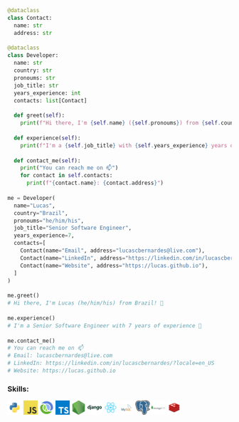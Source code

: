 ```python
@dataclass
class Contact:
  name: str
  address: str

@dataclass
class Developer:
  name: str
  country: str
  pronoums: str
  job_title: str
  years_experience: int
  contacts: list[Contact]
  
  def greet(self):
    print(f"Hi there, I'm {self.name} ({self.pronoums}) from {self.country}! 👋")
    
  def experience(self):
    print(f"I'm a {self.job_title} with {self.years_experience} years of experience 🚀")
  
  def contact_me(self):
    print("You can reach me on 📫")
    for contact in self.contacts:
      print(f"{contact.name}: {contact.address}")
  
me = Developer(
  name="Lucas",
  country="Brazil",
  pronoums="he/him/his",
  job_title="Senior Software Engineer",
  years_experience=7,
  contacts=[
    Contact(name="Email", address="lucascbernardes@live.com"),
    Contact(name="LinkedIn", address="https://linkedin.com/in/lucascbernardes/?locale=en_US"),
    Contact(name="Website", address="https://lucas.github.io"),
  ]
)

me.greet()
# Hi there, I'm Lucas (he/him/his) from Brazil! 👋

me.experience()
# I'm a Senior Software Engineer with 7 years of experience 🚀

me.contact_me()
# You can reach me on 📫
# Email: lucascbernardes@live.com
# LinkedIn: https://linkedin.com/in/lucascbernardes/?locale=en_US
# Website: https://lucas.github.io

```

### Skills:  

<code><img height="32" src="https://raw.githubusercontent.com/github/explore/80688e429a7d4ef2fca1e82350fe8e3517d3494d/topics/python/python.png" alt="Python"/></code>
<code><img height="32" src="https://raw.githubusercontent.com/github/explore/80688e429a7d4ef2fca1e82350fe8e3517d3494d/topics/javascript/javascript.png" alt="Javascript"/></code>
<code><img height="32" src="https://raw.githubusercontent.com/github/explore/80688e429a7d4ef2fca1e82350fe8e3517d3494d/topics/clojure/clojure.png" alt="Clojure"/></code>
<code><img height="32" src="https://raw.githubusercontent.com/github/explore/80688e429a7d4ef2fca1e82350fe8e3517d3494d/topics/typescript/typescript.png" alt="Typescript"/></code>
<code><img height="32" src="https://raw.githubusercontent.com/github/explore/80688e429a7d4ef2fca1e82350fe8e3517d3494d/topics/nodejs/nodejs.png" alt="Nodejs"/></code>
<code><img height="32" src="https://raw.githubusercontent.com/github/explore/80688e429a7d4ef2fca1e82350fe8e3517d3494d/topics/django/django.png" alt="Django"/></code>
<code><img height="32" src="https://raw.githubusercontent.com/github/explore/80688e429a7d4ef2fca1e82350fe8e3517d3494d/topics/react/react.png" alt="React"/></code>
<code><img height="32" src="https://raw.githubusercontent.com/github/explore/80688e429a7d4ef2fca1e82350fe8e3517d3494d/topics/mysql/mysql.png" alt="MySQL"/></code>
<code><img height="32" src="https://raw.githubusercontent.com/github/explore/80688e429a7d4ef2fca1e82350fe8e3517d3494d/topics/postgresql/postgresql.png" alt="PostegreSQL"/></code>
<code><img height="32" src="https://raw.githubusercontent.com/github/explore/80688e429a7d4ef2fca1e82350fe8e3517d3494d/topics/mongodb/mongodb.png" alt="MongoDB"/></code>
<code><img height="32" src="https://raw.githubusercontent.com/github/explore/80688e429a7d4ef2fca1e82350fe8e3517d3494d/topics/redis/redis.png" alt="Redis"/></code>


<!--
**lucascb/lucascb** is a ✨ _special_ ✨ repository because its `README.md` (this file) appears on your GitHub profile.

Here are some ideas to get you started:

- 🔭 I’m currently working on ...
- 🌱 I’m currently learning ...
- 👯 I’m looking to collaborate on ...
- 🤔 I’m looking for help with ...
- 💬 Ask me about ...
- 📫 How to reach me: ...
- 😄 Pronouns: ...
- ⚡ Fun fact: ...
-->
